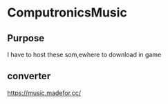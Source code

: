 # ComputronicsMusic
## Purpose
I have to host these som,ewhere to download in game

## converter
https://music.madefor.cc/